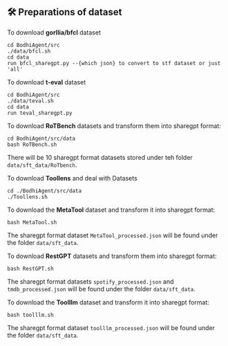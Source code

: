 ## 🛠️ Preparations of dataset

To download **gorllia/bfcl** dataset

```
cd BodhiAgent/src
./data/bfcl.sh
cd data
run bfcl_sharegpt.py --{which json} to convert to stf dataset or just 'all'
```

To download **t-eval** dataset

```
cd BodhiAgent/src
./data/teval.sh
cd data
run teval_sharegpt.py 
```

To download **RoTBench** datasets and transform them into sharegpt format:
```
cd BodhiAgent/src/data
bash RoTBench.sh
```
There will be 10 sharegpt format datasets stored under teh folder `data/sft_data/RoTbench`. 

To download **Toollens** and deal with Datasets
```
cd ./BodhiAgent/src/data
./Toollens.sh
```

To download the **MetaTool** dataset and transform it into sharegpt format:
```
bash MetaTool.sh
```
The sharegpt format dataset `MetaTool_processed.json` will be found under the folder `data/sft_data`.

To download **RestGPT** datasets and transform them into sharegpt format:
```
bash RestGPT.sh
```
The sharegpt format datasets `spotify_processed.json` and `tmdb_processed.json` will be found under the folder `data/sft_data`.

To download the **Toolllm** dataset and transform it into sharegpt format:
```
bash toolllm.sh
```
The sharegpt format dataset `toolllm_processed.json` will be found under the folder `data/sft_data`.
